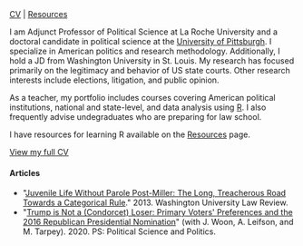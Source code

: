 <nav id="navigation">
  <a href="./cv.pdf">CV</a>
  <span>|</span>
  <a href="./resources.html">Resources</a>
</nav>

I am Adjunct Professor of Political Science at La Roche University and a doctoral candidate in political science at the <a href="https://polisci.pitt.edu">University of Pittsburgh</a>. I specialize in American politics and research methodology. Additionally, I hold a JD from Washington University in St. Louis. My research has focused primarily on the legitimacy and behavior of US state courts. Other research interests include elections, litigation, and public opinion. 

As a teacher, my portfolio includes courses covering American political institutions, national and state-level, and data analysis using <a href="https://cran.r-project.org">R</a>. I also frequently advise undegraduates who are preparing for law school.

I have resources for learning R available on the <a href="./resources.html">Resources</a> page.

<a href="./cv.pdf">View my full CV</a>

#### Articles

<ul>
<li> "<a href="https://openscholarship.wustl.edu/cgi/viewcontent.cgi?article=6045&context=law_lawreview">Juvenile Life Without Parole Post-Miller: The Long, Treacherous Road Towards a Categorical Rule</a>." 2013. Washington University Law Review.

<li> "<a href="https://doi.org/10.1017/S1049096520000359">Trump is Not a (Condorcet) Loser: Primary Voters' Preferences and the 2016 Republican Presidential Nomination</a>" (with J. Woon, A. Leifson, and M. Tarpey). 2020. PS: Political Science and Politics.
</ul>
